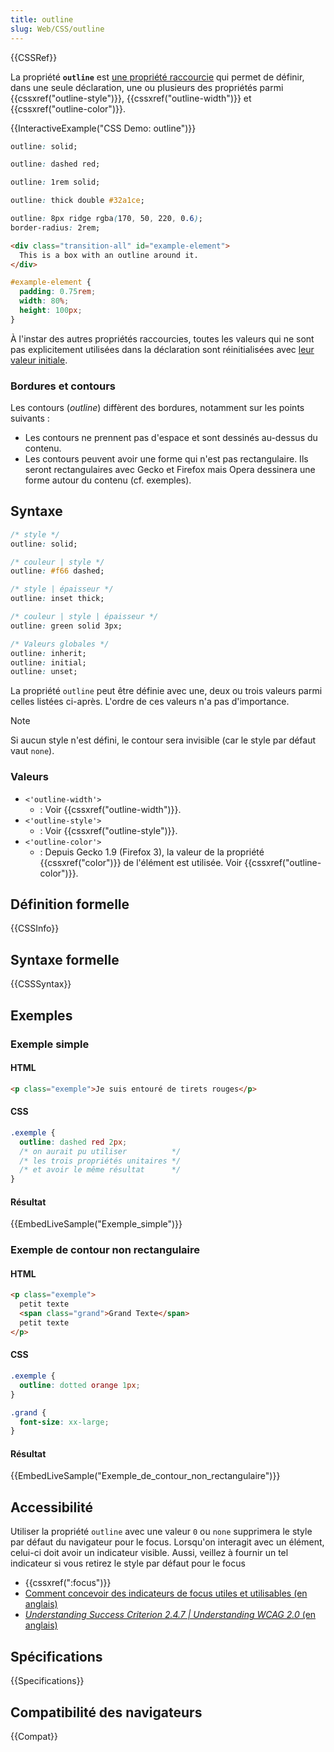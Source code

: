 ```yaml
---
title: outline
slug: Web/CSS/outline
---
```


{{CSSRef}}

La propriété **`outline`** est [une propriété raccourcie](/fr/docs/Web/CSS/Shorthand_properties) qui permet de définir, dans une seule déclaration, une ou plusieurs des propriétés parmi {{cssxref("outline-style")}}, {{cssxref("outline-width")}} et {{cssxref("outline-color")}}.

{{InteractiveExample("CSS Demo: outline")}}

```css interactive-example-choice
outline: solid;
```

```css interactive-example-choice
outline: dashed red;
```

```css interactive-example-choice
outline: 1rem solid;
```

```css interactive-example-choice
outline: thick double #32a1ce;
```

```css interactive-example-choice
outline: 8px ridge rgba(170, 50, 220, 0.6);
border-radius: 2rem;
```

```html interactive-example
<div class="transition-all" id="example-element">
  This is a box with an outline around it.
</div>
```

```css interactive-example
#example-element {
  padding: 0.75rem;
  width: 80%;
  height: 100px;
}
```

À l'instar des autres propriétés raccourcies, toutes les valeurs qui ne sont pas explicitement utilisées dans la déclaration sont réinitialisées avec [leur valeur initiale](/fr/docs/Web/CSS/initial_value).

### Bordures et contours

Les contours (_outline_) diffèrent des bordures, notamment sur les points suivants :

- Les contours ne prennent pas d'espace et sont dessinés au-dessus du contenu.
- Les contours peuvent avoir une forme qui n'est pas rectangulaire. Ils seront rectangulaires avec Gecko et Firefox mais Opera dessinera une forme autour du contenu (cf. exemples).

## Syntaxe

```css
/* style */
outline: solid;

/* couleur | style */
outline: #f66 dashed;

/* style | épaisseur */
outline: inset thick;

/* couleur | style | épaisseur */
outline: green solid 3px;

/* Valeurs globales */
outline: inherit;
outline: initial;
outline: unset;
```

La propriété `outline` peut être définie avec une, deux ou trois valeurs parmi celles listées ci-après. L'ordre de ces valeurs n'a pas d'importance.

> [!NOTE]
> Si aucun style n'est défini, le contour sera invisible (car le style par défaut vaut `none`).

### Valeurs

- `<'outline-width'>`
  - : Voir {{cssxref("outline-width")}}.
- `<'outline-style'>`
  - : Voir {{cssxref("outline-style")}}.
- `<'outline-color'>`
  - : Depuis Gecko 1.9 (Firefox 3), la valeur de la propriété {{cssxref("color")}} de l'élément est utilisée. Voir {{cssxref("outline-color")}}.

## Définition formelle

{{CSSInfo}}

## Syntaxe formelle

{{CSSSyntax}}

## Exemples

### Exemple simple

#### HTML

```html
<p class="exemple">Je suis entouré de tirets rouges</p>
```

#### CSS

```css
.exemple {
  outline: dashed red 2px;
  /* on aurait pu utiliser          */
  /* les trois propriétés unitaires */
  /* et avoir le même résultat      */
}
```

#### Résultat

{{EmbedLiveSample("Exemple_simple")}}

### Exemple de contour non rectangulaire

#### HTML

```html
<p class="exemple">
  petit texte
  <span class="grand">Grand Texte</span>
  petit texte
</p>
```

#### CSS

```css
.exemple {
  outline: dotted orange 1px;
}

.grand {
  font-size: xx-large;
}
```

#### Résultat

{{EmbedLiveSample("Exemple_de_contour_non_rectangulaire")}}

## Accessibilité

Utiliser la propriété `outline` avec une valeur `0` ou `none` supprimera le style par défaut du navigateur pour le focus. Lorsqu'on interagit avec un élément, celui-ci doit avoir un indicateur visible. Aussi, veillez à fournir un tel indicateur si vous retirez le style par défaut pour le focus

- {{cssxref(":focus")}}
- [Comment concevoir des indicateurs de focus utiles et utilisables (en anglais)](https://www.deque.com/blog/give-site-focus-tips-designing-usable-focus-indicators/)
- [_Understanding Success Criterion 2.4.7 | Understanding WCAG 2.0_ (en anglais)](https://www.w3.org/TR/UNDERSTANDING-WCAG20/navigation-mechanisms-focus-visible.html)

## Spécifications

{{Specifications}}

## Compatibilité des navigateurs

{{Compat}}

